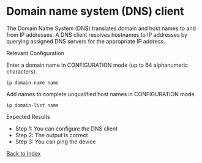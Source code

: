 # Domain name system (DNS) client

The Domain Name System (DNS) translates domain and host names to and from IP addresses. A DNS client resolves hostnames to IP addresses by querying assigned DNS servers for the appropriate IP address.

Relevant Configuration

Enter a domain name in CONFIGURATION mode (up to 64 alphanumeric characters).

```
ip domain-name name
```

Add names to complete unqualified host names in CONFIGURATION mode.

```
ip domain-list name
```

Expected Results

* Step 1: You can configure the DNS client
* Step 2: The output is correct
* Step 3: You can ping the device

[Back to Index](./index.md)

